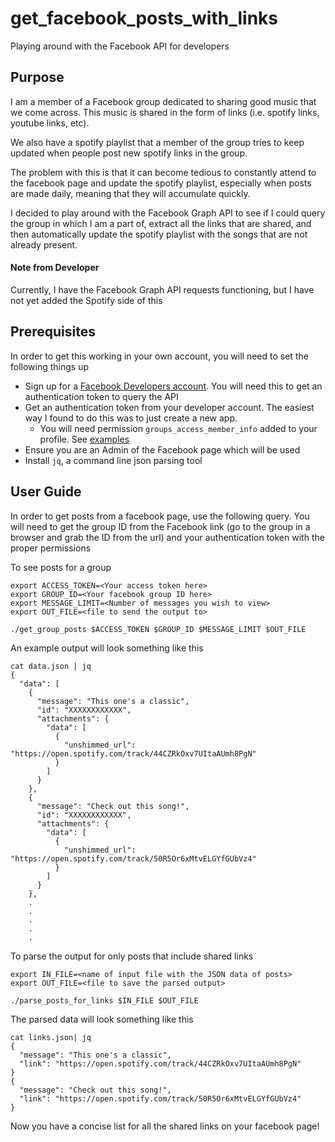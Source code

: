 # get_facebook_posts_with_links
Playing around with the Facebook API for developers

## Purpose

I am a member of a Facebook group dedicated to sharing good music that we come across. 
This music is shared in the form of links (i.e. spotify links, youtube links, etc). 

We also have a spotify playlist that a member of the group tries to keep updated when 
people post new spotify links in the group.

The problem with this is that it can become tedious to constantly attend to the facebook page 
and update the spotify playlist, especially when posts are made daily, meaning that they will accumulate quickly. 

I decided to play around with the Facebook Graph API to see if I could query the group in which I am a part of,
extract all the links that are shared, and then automatically update the spotify playlist with the songs that are 
not already present.

#### Note from Developer

Currently, I have the Facebook Graph API requests functioning, but I have not yet added the Spotify side of this

## Prerequisites

In order to get this working in your own account, you will need to set the following things up

* Sign up for a [Facebook Developers account](https://developers.facebook.com/). You will need this to get an authentication token 
  to query the API
* Get an authentication token from your developer account. The easiest way I found to do this was to just create a new app. 
    * You will need permission `groups_access_member_info` added to your profile. See [examples](https://developers.facebook.com/docs/groups-api/common-uses/)
* Ensure you are an Admin of the Facebook page which will be used
* Install `jq`, a command line json parsing tool

## User Guide
In order to get posts from a facebook page, use the following query. You will need to get the group ID from the Facebook link (go to the group 
in a browser and grab the ID from the url) and your authentication token with the proper permissions

To see posts for a group
```
export ACCESS_TOKEN=<Your access token here>
export GROUP_ID=<Your facebook group ID here>
export MESSAGE_LIMIT=<Number of messages you wish to view>
export OUT_FILE=<file to send the output to>

./get_group_posts $ACCESS_TOKEN $GROUP_ID $MESSAGE_LIMIT $OUT_FILE
```

An example output will look something like this
```
cat data.json | jq
{
  "data": [
    {
      "message": "This one's a classic",
      "id": "XXXXXXXXXXXX",
      "attachments": {
        "data": [
          {
            "unshimmed_url": "https://open.spotify.com/track/44CZRkOxv7UItaAUmh8PgN"
          }
        ]
      }
    },
    {
      "message": "Check out this song!",
      "id": "XXXXXXXXXXXX",
      "attachments": {
        "data": [
          {
            "unshimmed_url": "https://open.spotify.com/track/50R5Or6xMtvELGYfGUbVz4"
          }
        ]
      }
    },
	.
	.
	.
	.
	.
```


To parse the output for only posts that include shared links
```
export IN_FILE=<name of input file with the JSON data of posts>
export OUT_FILE=<file to save the parsed output>

./parse_posts_for_links $IN_FILE $OUT_FILE
```

The parsed data will look something like this
```
cat links.json| jq
{
  "message": "This one's a classic",
  "link": "https://open.spotify.com/track/44CZRkOxv7UItaAUmh8PgN"
}
{
  "message": "Check out this song!",
  "link": "https://open.spotify.com/track/50R5Or6xMtvELGYfGUbVz4"
}
```

Now you have a concise list for all the shared links on your facebook page!
